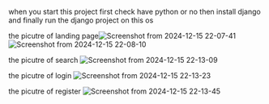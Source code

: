 when you start this project first check have python or no then install django and finally run the django project on this os


the picutre of landing page![Screenshot from 2024-12-15 22-07-41](https://github.com/user-attachments/assets/4fafdee0-e0ce-4fc1-a44e-3eae6fe75012)
![Screenshot from 2024-12-15 22-08-10](https://github.com/user-attachments/assets/7efa0793-1985-416f-9f97-8606b5e54f55)


the picutre of search ![Screenshot from 2024-12-15 22-13-09](https://github.com/user-attachments/assets/bf3d12f6-b715-415d-802a-3ac517a9737f)



the picutre of login ![Screenshot from 2024-12-15 22-13-23](https://github.com/user-attachments/assets/44dc5277-1e72-4295-865d-8e763d546ccb)




the picutre of register ![Screenshot from 2024-12-15 22-13-45](https://github.com/user-attachments/assets/783a86e4-31ac-4f0c-8f8f-73a2ca21a2d7)
